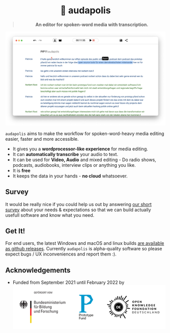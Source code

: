 # <div align="center">🎤 audapolis</span>
> **<div align="center">An editor for spoken-word media with transcription.</span>**

![screenshot of audapolis](doc/screenshot.png)

`audapolis` aims to make the workflow for spoken-word-heavy media editing easier, faster and more accessible.
* It gives you a **wordprocessor-like experience** for media editing.
* It can **automatically transcribe** your audio to text.
* It can be used for **Video, Audio** and mixed editing - Do radio shows, podcasts, audiobooks, interview clips or anything you like.
* It is **free**
* It keeps the data in your hands - **no cloud** whatsoever.


## Survey

It would be really nice if you could help us out by answering [our short survey](https://docs.google.com/forms/d/e/1FAIpQLSerdLMYw3C3sfCyliGTal_CfeH5_jw4l2Zv-NmYc8GEabpHnA/viewform) about your needs & expectations so that we can build actually usefull software and know what you need.


## Get It!

For end users, the latest Windows and macOS and linux builds [are available as github releases](https://github.com/audapolis/audapolis/releases). Currently `audapolis` is alpha-quality software so please expect bugs / UX inconveniences and report them :).



## Acknowledgements

* Funded from September 2021 until February 2022 by ![logos of the "Bundesministerium für Bildung und Forschung", Prodotype Fund and OKFN-Deutschland](doc/pf_funding_logos.svg)
